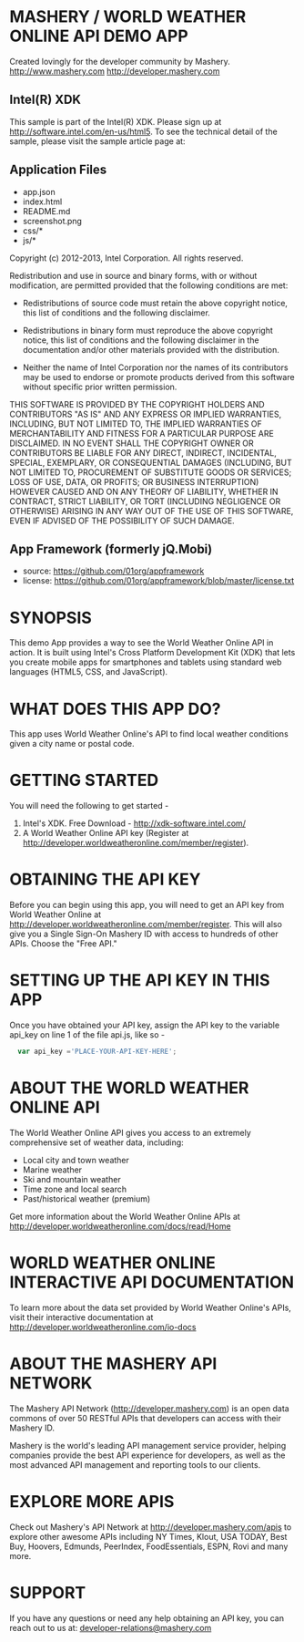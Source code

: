 MASHERY / WORLD WEATHER ONLINE API DEMO APP
==================================================================
Created lovingly for the developer community by Mashery.
http://www.mashery.com
http://developer.mashery.com

Intel(R) XDK
-------------------------------------------
This sample is part of the Intel(R) XDK. 
Please sign up at http://software.intel.com/en-us/html5.
To see the technical detail of the sample, please visit the sample article page 
at:

Application Files
-----------------
* app.json
* index.html
* README.md
* screenshot.png
* css/*
* js/*

Copyright (c) 2012-2013, Intel Corporation. All rights reserved.

Redistribution and use in source and binary forms, with or without modification, 
are permitted provided that the following conditions are met:

- Redistributions of source code must retain the above copyright notice, 
  this list of conditions and the following disclaimer.

- Redistributions in binary form must reproduce the above copyright notice, 
  this list of conditions and the following disclaimer in the documentation 
  and/or other materials provided with the distribution.

- Neither the name of Intel Corporation nor the names of its contributors 
  may be used to endorse or promote products derived from this software 
  without specific prior written permission.

THIS SOFTWARE IS PROVIDED BY THE COPYRIGHT HOLDERS AND CONTRIBUTORS "AS IS" 
AND ANY EXPRESS OR IMPLIED WARRANTIES, INCLUDING, BUT NOT LIMITED TO, 
THE IMPLIED WARRANTIES OF MERCHANTABILITY AND FITNESS FOR A PARTICULAR PURPOSE 
ARE DISCLAIMED. IN NO EVENT SHALL THE COPYRIGHT OWNER OR CONTRIBUTORS BE 
LIABLE FOR ANY DIRECT, INDIRECT, INCIDENTAL, SPECIAL, EXEMPLARY, OR 
CONSEQUENTIAL DAMAGES (INCLUDING, BUT NOT LIMITED TO, PROCUREMENT OF SUBSTITUTE 
GOODS OR SERVICES; LOSS OF USE, DATA, OR PROFITS; OR BUSINESS INTERRUPTION) 
HOWEVER CAUSED AND ON ANY THEORY OF LIABILITY, WHETHER IN CONTRACT, STRICT 
LIABILITY, OR TORT (INCLUDING NEGLIGENCE OR OTHERWISE) ARISING IN ANY WAY OUT 
OF THE USE OF THIS SOFTWARE, EVEN IF ADVISED OF THE POSSIBILITY OF SUCH DAMAGE.

App Framework (formerly jQ.Mobi)
-----------------------------------------------------------------------------
* source:  https://github.com/01org/appframework
* license: https://github.com/01org/appframework/blob/master/license.txt

SYNOPSIS
==================================================================
This demo App provides a way to see the World Weather Online API in action. 
It is built using Intel's Cross Platform Development Kit (XDK) 
that lets you create mobile apps for smartphones and tablets using
standard web languages (HTML5, CSS, and JavaScript).


WHAT DOES THIS APP DO?
==================================================================
This app uses World Weather Online's API to find local weather conditions given a city name or postal code.


GETTING STARTED
==================================================================
You will need the following to get started -

1. Intel's XDK. Free Download - http://xdk-software.intel.com/
2. A World Weather Online API key (Register at http://developer.worldweatheronline.com/member/register).


OBTAINING THE API KEY
==================================================================
Before you can begin using this app, you will need to get an API key 
from World Weather Online at http://developer.worldweatheronline.com/member/register. This will also 
give you a Single Sign-On Mashery ID with access to hundreds of other APIs. Choose the "Free API."


SETTING UP THE API KEY IN THIS APP
==================================================================
Once you have obtained your API key, assign the API key to the 
variable api_key on line 1 of the file api.js, like so -

```js
  var api_key ='PLACE-YOUR-API-KEY-HERE';
```


ABOUT THE WORLD WEATHER ONLINE API
==================================================================
The World Weather Online API gives you access to an extremely comprehensive set of weather data, including:

* Local city and town weather
* Marine weather
* Ski and mountain weather
* Time zone and local search
* Past/historical weather (premium)

Get more information about the World Weather Online APIs at http://developer.worldweatheronline.com/docs/read/Home


WORLD WEATHER ONLINE INTERACTIVE API DOCUMENTATION
==================================================================
To learn more about the data set provided by World Weather Online's APIs, visit
their interactive documentation at http://developer.worldweatheronline.com/io-docs


ABOUT THE MASHERY API NETWORK
==================================================================
The Mashery API Network (http://developer.mashery.com) is an open
data commons of over 50 RESTful APIs that developers can access 
with their Mashery ID.  

Mashery is the world's leading API management service provider, helping 
companies provide the best API experience for developers, as well as 
the most advanced API management and reporting tools to our clients. 


EXPLORE MORE APIS
==================================================================
Check out Mashery's API Network at http://developer.mashery.com/apis
to explore other awesome APIs including NY Times, Klout, USA TODAY, 
Best Buy, Hoovers, Edmunds, PeerIndex, FoodEssentials, ESPN, 
Rovi and many more. 


SUPPORT
==================================================================
If you have any questions or need any help obtaining an API key, 
you can reach out to us at: developer-relations@mashery.com
